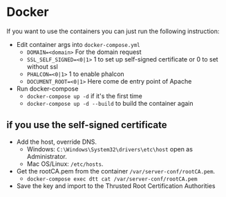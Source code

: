 # Docker
If you want to use the containers you can just run the following instruction:

* Edit container args into `docker-compose.yml`
  * `DOMAIN=<domain>` For the domain request
  * `SSL_SELF_SIGNED=<0|1>` 1 to set up self-signed certificate or 0 to set without ssl
  * `PHALCON=<0|1>` 1 to enable phalcon
  * `DOCUMENT_ROOT=<0|1>` Here come de entry point of Apache
* Run docker-compose
  * `docker-compose up -d` if it's the first time
  * `docker-compose up -d --build` to build the container again

## if you use the self-signed certificate
* Add the host, override DNS.
  * Windows: `C:\Windows\System32\drivers\etc\host` open as Administrator.
  * Mac OS/Linux: `/etc/hosts`.
* Get the rootCA.pem from the container `/var/server-conf/rootCA.pem`.
  * `docker-compose exec dtt cat /var/server-conf/rootCA.pem`
* Save the key and import to the Thrusted Root Certification Authorities